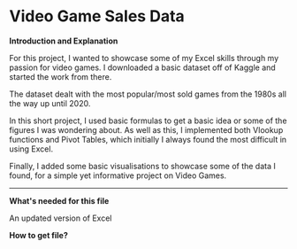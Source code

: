 # Video Game Sales Data
**Introduction and Explanation**

For this project, I wanted to showcase some of my Excel skills through my passion for video games. I downloaded a basic dataset off of Kaggle and started the work from there.

The dataset dealt with the most popular/most sold games from the 1980s all the way up until 2020.

In this short project, I used basic formulas to get a basic idea or some of the figures I was wondering about. As well as this, I implemented both Vlookup functions and Pivot Tables, which initially I always found the most difficult in using Excel.

Finally, I added some basic visualisations to showcase some of the data I found, for a simple yet informative project on Video Games.
****

**What's needed for this file**

An updated version of Excel

**How to get file?**

